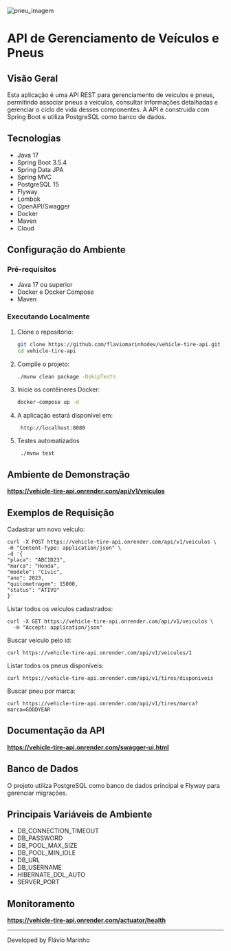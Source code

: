 
![pneu_imagem](https://github.com/user-attachments/assets/bd5eaee1-f054-47a8-8935-ef719ef269bd)

# API de Gerenciamento de Veículos e Pneus

## Visão Geral

Esta aplicação é uma API REST para gerenciamento de veículos e pneus, permitindo associar pneus a veículos, consultar informações detalhadas e gerenciar o ciclo de vida desses componentes. A API é construída com Spring Boot e utiliza PostgreSQL como banco de dados.

## Tecnologias

- Java 17
- Spring Boot 3.5.4
- Spring Data JPA
- Spring MVC
- PostgreSQL 15
- Flyway
- Lombok
- OpenAPI/Swagger
- Docker
- Maven
- Cloud

## Configuração do Ambiente

### Pré-requisitos

- Java 17 ou superior
- Docker e Docker Compose
- Maven

### Executando Localmente

1. Clone o repositório:
   ```bash
   git clone https://github.com/flaviomarinhodev/vehicle-tire-api.git
   cd vehicle-tire-api
   ```

2. Compile o projeto:
   ```bash
   ./mvnw clean package -DskipTests
   ```

3. Inicie os contêineres Docker:
   ```bash
   docker-compose up -d
   ```

4. A aplicação estará disponível em:
   ```
    http://localhost:8080
   ```
5. Testes automatizados
   ```
    ./mvnw test
   ```
   
## Ambiente de Demonstração
  **https://vehicle-tire-api.onrender.com/api/v1/veiculos**



## Exemplos de Requisição

Cadastrar um novo veículo:
   ```
curl -X POST https://vehicle-tire-api.onrender.com/api/v1/veiculos \
-H "Content-Type: application/json" \
-d '{
"placa": "ABC1D23",
"marca": "Honda",
"modelo": "Civic",
"ano": 2023,
"quilometragem": 15000,
"status": "ATIVO"
}'
```
Listar todos os veículos cadastrados:
```
curl -X GET https://vehicle-tire-api.onrender.com/api/v1/veiculos \
  -H "Accept: application/json"
```
Buscar veículo pelo id:
```
curl https://vehicle-tire-api.onrender.com/api/v1/veiculos/1
```
Listar todos os pneus disponíveis:
```
curl https://vehicle-tire-api.onrender.com/api/v1/tires/disponiveis
```
Buscar pneu por marca:
```
curl https://vehicle-tire-api.onrender.com/api/v1/tires/marca?marca=GOODYEAR
```

## Documentação da API

**https://vehicle-tire-api.onrender.com/swagger-ui.html**


## Banco de Dados

O projeto utiliza PostgreSQL como banco de dados principal e Flyway para gerenciar migrações.

## Principais Variáveis de Ambiente
- DB_CONNECTION_TIMEOUT
- DB_PASSWORD
- DB_POOL_MAX_SIZE
- DB_POOL_MIN_IDLE
- DB_URL
- DB_USERNAME
- HIBERNATE_DDL_AUTO
- SERVER_PORT

## Monitoramento

**https://vehicle-tire-api.onrender.com/actuator/health**

---

Developed by Flávio Marinho 
